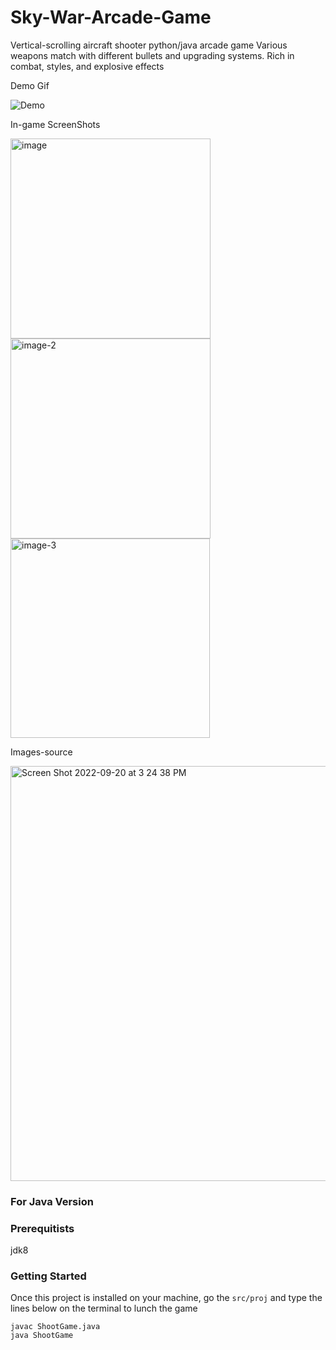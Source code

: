 # Sky-War-Arcade-Game
Vertical-scrolling aircraft shooter python/java arcade game
Various weapons match with different bullets and upgrading systems. Rich in combat, styles, and explosive effects

Demo Gif

![Demo](https://user-images.githubusercontent.com/34080792/191701422-256dc78a-0a17-46ad-abfd-6819fd9c32c4.gif)

In-game ScreenShots

<img width="320" alt="image" src="https://user-images.githubusercontent.com/34080792/191196866-0ec8008b-c2bf-49c6-b7f5-b112cbda0441.png">
<img width="320" alt="image-2" src="https://user-images.githubusercontent.com/34080792/191196878-76357784-e191-4ad7-afb2-5fc8856b6941.png">
<img width="319" alt="image-3" src="https://user-images.githubusercontent.com/34080792/191196892-230f0e6d-bb85-4736-a4d0-b427553300aa.png">

Images-source

<img width="664" alt="Screen Shot 2022-09-20 at 3 24 38 PM" src="https://user-images.githubusercontent.com/34080792/191195978-769e6b8d-9fcc-4f8b-b215-4aa4f7177f99.png">


### For Java Version ###
 
### Prerequitists ###
jdk8

### Getting Started ###
Once this project is installed on your machine, go the ```src/proj``` and type the lines below on the terminal to lunch the game
    
    javac ShootGame.java
    java ShootGame
